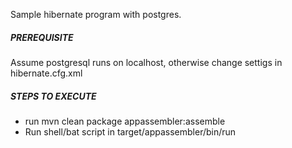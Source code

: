 Sample hibernate program with postgres.

##### PREREQUISITE
Assume postgresql runs on localhost, otherwise change settigs in hibernate.cfg.xml

##### STEPS TO EXECUTE
* run mvn clean package appassembler:assemble
* Run shell/bat script in target/appassembler/bin/run
